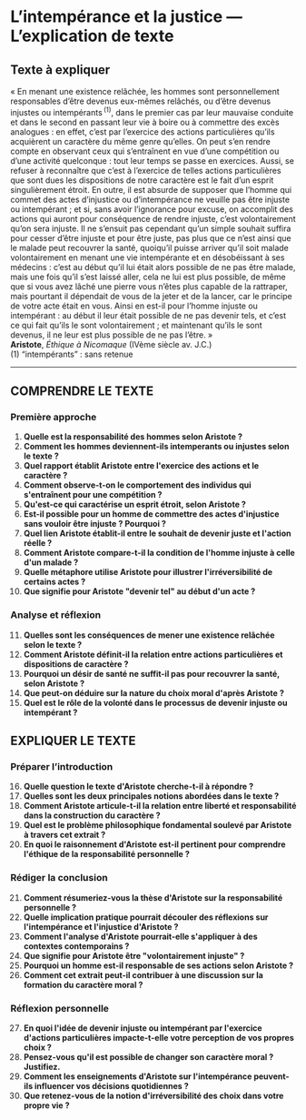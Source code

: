 # L’intempérance et la justice — L’explication de texte

## Texte à expliquer
« En menant une existence relâchée, les hommes sont personnellement responsables d’être devenus eux-mêmes relâchés, ou d’être devenus injustes ou intempérants&#x202F;<sup>(1)</sup>, dans le premier cas par leur mauvaise conduite et dans le second en passant leur vie à boire ou à commettre des excès analogues : en effet, c’est par l’exercice des actions particulières qu’ils acquièrent un caractère du même genre qu’elles. On peut s’en rendre compte en observant ceux qui s’entraînent en vue d’une compétition ou d’une activité quelconque : tout leur temps se passe en exercices. Aussi, se refuser à reconnaître que c’est à l’exercice de telles actions particulières que sont dues les dispositions de notre caractère est le fait d’un esprit singulièrement étroit. En outre, il est absurde de supposer que l’homme qui commet des actes d’injustice ou d’intempérance ne veuille pas être injuste ou intempérant ; et si, sans avoir l’ignorance pour excuse, on accomplit des actions qui auront pour conséquence de rendre injuste, c’est volontairement qu’on sera injuste. Il ne s’ensuit pas cependant qu’un simple souhait suffira pour cesser d’être injuste et pour être juste, pas plus que ce n’est ainsi que le malade peut recouvrer la santé, quoiqu’il puisse arriver qu’il soit malade volontairement en menant une vie intempérante et en désobéissant à ses médecins : c’est au début qu’il lui était alors possible de ne pas être malade, mais une fois qu’il s’est laissé aller, cela ne lui est plus possible, de même que si vous avez lâché une pierre vous n’êtes plus capable de la rattraper, mais pourtant il dépendait de vous de la jeter et de la lancer, car le principe de votre acte était en vous. Ainsi en est-il pour l’homme injuste ou intempérant : au début il leur était possible de ne pas devenir tels, et c’est ce qui fait qu’ils le sont volontairement ; et maintenant qu’ils le sont devenus, il ne leur est plus possible de ne pas l’être. »<br/><b>Aristote</b>, <i>Éthique à Nicomaque</i> (IVème siècle av. J.C.)<br/>(1) “intempérants” : sans retenue

---

## COMPRENDRE LE TEXTE

### Première approche

1. **Quelle est la responsabilité des hommes selon Aristote ?**  
2. **Comment les hommes deviennent-ils intemperants ou injustes selon le texte ?**  
3. **Quel rapport établit Aristote entre l'exercice des actions et le caractère ?**  
4. **Comment observe-t-on le comportement des individus qui s'entraînent pour une compétition ?**  
5. **Qu'est-ce qui caractérise un esprit étroit, selon Aristote ?**  
6. **Est-il possible pour un homme de commettre des actes d'injustice sans vouloir être injuste ? Pourquoi ?**  
7. **Quel lien Aristote établit-il entre le souhait de devenir juste et l'action réelle ?**  
8. **Comment Aristote compare-t-il la condition de l'homme injuste à celle d'un malade ?**  
9. **Quelle métaphore utilise Aristote pour illustrer l'irréversibilité de certains actes ?**  
10. **Que signifie pour Aristote "devenir tel" au début d'un acte ?**  

### Analyse et réflexion

11. **Quelles sont les conséquences de mener une existence relâchée selon le texte ?**  
12. **Comment Aristote définit-il la relation entre actions particulières et dispositions de caractère ?**  
13. **Pourquoi un désir de santé ne suffit-il pas pour recouvrer la santé, selon Aristote ?**  
14. **Que peut-on déduire sur la nature du choix moral d'après Aristote ?**  
15. **Quel est le rôle de la volonté dans le processus de devenir injuste ou intempérant ?**  

## EXPLIQUER LE TEXTE

### Préparer l’introduction

16. **Quelle question le texte d'Aristote cherche-t-il à répondre ?**  
17. **Quelles sont les deux principales notions abordées dans le texte ?**  
18. **Comment Aristote articule-t-il la relation entre liberté et responsabilité dans la construction du caractère ?**  
19. **Quel est le problème philosophique fondamental soulevé par Aristote à travers cet extrait ?**  
20. **En quoi le raisonnement d'Aristote est-il pertinent pour comprendre l'éthique de la responsabilité personnelle ?**  

### Rédiger la conclusion

21. **Comment résumeriez-vous la thèse d'Aristote sur la responsabilité personnelle ?**  
22. **Quelle implication pratique pourrait découler des réflexions sur l'intempérance et l'injustice d'Aristote ?**  
23. **Comment l'analyse d'Aristote pourrait-elle s'appliquer à des contextes contemporains ?**  
24. **Que signifie pour Aristote être "volontairement injuste" ?**  
25. **Pourquoi un homme est-il responsable de ses actions selon Aristote ?**  
26. **Comment cet extrait peut-il contribuer à une discussion sur la formation du caractère moral ?**

### Réflexion personnelle

27. **En quoi l'idée de devenir injuste ou intempérant par l'exercice d'actions particulières impacte-t-elle votre perception de vos propres choix ?**  
28. **Pensez-vous qu'il est possible de changer son caractère moral ? Justifiez.**  
29. **Comment les enseignements d'Aristote sur l'intempérance peuvent-ils influencer vos décisions quotidiennes ?**  
30. **Que retenez-vous de la notion d'irréversibilité des choix dans votre propre vie ?**